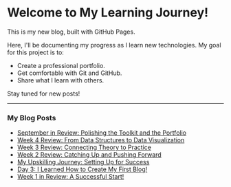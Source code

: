 # Welcome to My Learning Journey!

This is my new blog, built with GitHub Pages.

Here, I'll be documenting my progress as I learn new technologies. My goal for this project is to:

* Create a professional portfolio.
* Get comfortable with Git and GitHub.
* Share what I learn with others.

Stay tuned for new posts!

---
### My Blog Posts 
* [September in Review: Polishing the Toolkit and the Portfolio](https://github.com/Shravyaan/shravyaan.github.io/blob/main/_posts/2025-09-28-september-monthly-review.md)
* [Week 4 Review: From Data Structures to Data Visualization](https://github.com/Shravyaan/shravyaan.github.io/blob/main/_posts/2025-09-21-week-four-review.md)
* [Week 3 Review: Connecting Theory to Practice](https://github.com/Shravyaan/shravyaan.github.io/blob/main/_posts/2025-09-14-week-three-review.md)
* [Week 2 Review: Catching Up and Pushing Forward](https://github.com/Shravyaan/shravyaan.github.io/blob/main/_posts/2025-09-07-week-two-review.md)
* [My Upskilling Journey: Setting Up for Success]( https://github.com/Shravyaan/shravyaan.github.io/commit/5fb89da20edd82e98f43a0ba32784fc5c3edece3)
* [Day 3: I Learned How to Create My First Blog!](https://github.com/Shravyaan/shravyaan.github.io/blob/main/_posts/2025-08-20-learning-to-create-my-blog.md)
* [Week 1 in Review: A Successful Start!](https://github.com/Shravyaan/shravyaan.github.io/blob/main/_posts/2025-08-31-week-one-review.md)
